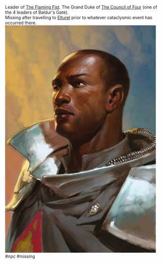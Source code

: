 Leader of [The Flaming Fist](Factions/The%20Flaming%20Fist.md).
The Grand Duke of [The Council of Four](Factions/The%20Council%20of%20Four.md) (one of the 4 leaders of Baldur's Gate).  
Missing after travelling to [Elturel](Locations/Elturel.md) prior to whatever cataclysmic event has occurred there.
![UlderRavengard](Images/NPCs/UlderRavengard.webp)
#npc #missing